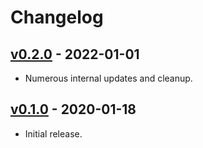 # Changelog

## [v0.2.0](https://github.com/56quarters/donut/tree/0.2.0) - 2022-01-01

* Numerous internal updates and cleanup.

## [v0.1.0](https://github.com/56quarters/donut/tree/0.1.0) - 2020-01-18

* Initial release.
